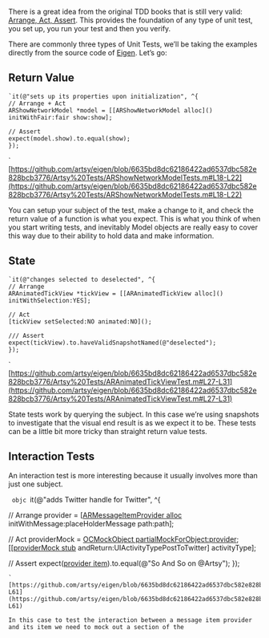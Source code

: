 
There is a great idea from the original TDD books that is still very valid: [Arrange, Act, Assert](http://c2.com/cgi/wiki?ArrangeActAssert). This provides the foundation of any type of unit test, you set up, you run your test and then you verify.

There are commonly three types of Unit Tests, we’ll be taking the examples directly from the source code of [Eigen](https://github.com/artsy/eigen/). Let’s go:

## Return Value 

```
`it(@"sets up its properties upon initialization", ^{
// Arrange + Act
ARShowNetworkModel *model = [[ARShowNetworkModel alloc]() initWithFair:fair show:show];

// Assert
expect(model.show).to.equal(show);
});

```
`
[https://github.com/artsy/eigen/blob/6635bd8dc62186422ad6537dbc582e828bcb3776/Artsy%20Tests/ARShowNetworkModelTests.m#L18-L22](https://github.com/artsy/eigen/blob/6635bd8dc62186422ad6537dbc582e828bcb3776/Artsy%20Tests/ARShowNetworkModelTests.m#L18-L22)

You can setup your subject of the test, make a change to it, and check the return value of a function is what you expect. This is what you think of when you start writing tests, and inevitably Model objects are really easy to cover this way due to their ability to hold data and make information.

## State

```
`it(@"changes selected to deselected", ^{
// Arrange
ARAnimatedTickView *tickView = [[ARAnimatedTickView alloc]() initWithSelection:YES];

// Act
[tickView setSelected:NO animated:NO]();

/// Assert
expect(tickView).to.haveValidSnapshotNamed(@"deselected");
});

```
`
[https://github.com/artsy/eigen/blob/6635bd8dc62186422ad6537dbc582e828bcb3776/Artsy%20Tests/ARAnimatedTickViewTest.m#L27-L31](https://github.com/artsy/eigen/blob/6635bd8dc62186422ad6537dbc582e828bcb3776/Artsy%20Tests/ARAnimatedTickViewTest.m#L27-L31)

State tests work by querying the subject. In this case we’re using snapshots to investigate that the visual end result is as we expect it to be.  These tests can be a little bit more tricky than straight return value tests.

## Interaction Tests

An interaction test is more interesting because it usually involves more than just one subject. 

` objc
`it(@"adds Twitter handle for Twitter", ^{

// Arrange
provider = [[ARMessageItemProvider alloc]() initWithMessage:placeHolderMessage path:path];

// Act
providerMock = [OCMockObject partialMockForObject:provider]();
[[[providerMock stub]() andReturn:UIActivityTypePostToTwitter] activityType];

// Assert
expect([provider item]()).to.equal(@"So And So on @Artsy");
});
```
`
[https://github.com/artsy/eigen/blob/6635bd8dc62186422ad6537dbc582e828bcb3776/Artsy%20Tests/ARMessageItemProviderTests.m#L53-L61](https://github.com/artsy/eigen/blob/6635bd8dc62186422ad6537dbc582e828bcb3776/Artsy%20Tests/ARMessageItemProviderTests.m#L53-L61)

In this case to test the interaction between a message item provider and its item we need to mock out a section of the 